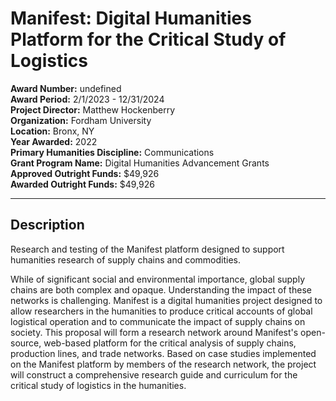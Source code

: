 
# Manifest:  Digital Humanities Platform for the Critical Study of Logistics

**Award Number:** undefined  
**Award Period:** 2/1/2023 - 12/31/2024  
**Project Director:** Matthew  Hockenberry  
**Organization:** Fordham University  
**Location:** Bronx, NY  
**Year Awarded:** 2022  
**Primary Humanities Discipline:** Communications  
**Grant Program Name:** Digital Humanities Advancement Grants  
**Approved Outright Funds:** $49,926  
**Awarded Outright Funds:** $49,926  

---

## Description

<p>Research
and testing of the Manifest platform designed to support humanities research of
supply chains and commodities. </p>
<p>While of significant social and environmental importance, global supply chains are both complex and opaque. Understanding the impact of these networks is challenging. Manifest is a digital humanities project designed to allow researchers in the humanities to produce critical accounts of global logistical operation and to communicate the impact of supply chains on society. This proposal will form a research network around Manifest's open-source, web-based platform for the critical analysis of supply chains, production lines, and trade networks. Based on case studies implemented on the Manifest platform by members of the research network, the project will construct a comprehensive research guide and curriculum for the critical study of logistics in the humanities.</p>
